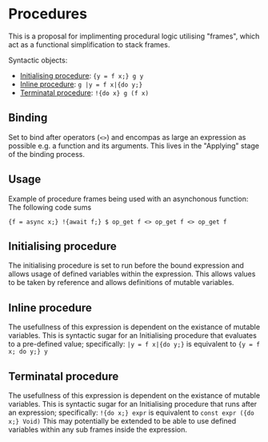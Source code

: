 # Procedures
This is a proposal for implimenting procedural logic utilising "frames", which act as a functional simplification to stack frames.

Syntactic objects:
- [Initialising procedure](#initialising-procedure): `{y = f x;} g y`
- [Inline procedure](#inline-procedure): `g |y = f x|{do y;}`
- [Terminatal procedure](#terminatal-procedure): `!{do x} g (f x)`

## Binding
Set to bind after operators (`<>`) and encompas as large an expression as possible e.g. a function and its arguments.
This lives in the "Applying" stage of the binding process.

## Usage
Example of procedure frames being used with an asynchonous function:
The following code sums
```
{f = async x;} !{await f;} $ op_get f <> op_get f <> op_get f
```

## Initialising procedure
The initialising procedure is set to run before the bound expression and allows usage of defined variables within the expression.
This allows values to be taken by reference and allows definitions of mutable variables.

## Inline procedure
The usefullness of this expression is dependent on the existance of mutable variables.
This is syntactic sugar for an Initialising procedure that evaluates to a pre-defined value; specifically:
`|y = f x|{do y;}` is equivalent to `{y = f x; do y;} y`

## Terminatal procedure
The usefullness of this expression is dependent on the existance of mutable variables.
This is syntactic sugar for an Initialising procedure that runs after an expression; specifically:
`!{do x;} expr` is equivalent to `const expr ({do x;} Void)`
This may potentially be extended to be able to use defined variables within any sub frames inside the expression.


